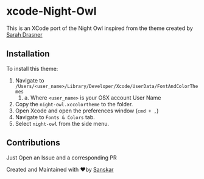 # xcode-Night-Owl

This is an XCode port of the Night Owl inspired from the theme created by [Sarah Drasner](https://github.com/sdras)

## Installation
To install this theme:
1. Navigate to `/Users/<user_name>/Library/Developer/Xcode/UserData/FontAndColorThemes` 
   1. a. Where `<user_name>` is your OSX account User Name
2. Copy the `night-owl.xccolortheme` to the folder.
3. Open Xcode and open the preferences window (`cmd + ,`)
4. Navigate to `Fonts & Colors` tab.
5. Select `night-owl` from the side menu.

## Contributions
Just Open an Issue and a corresponding PR

Created and Maintained with ❤️by [Sanskar](https://github.com/stealthanthrax)